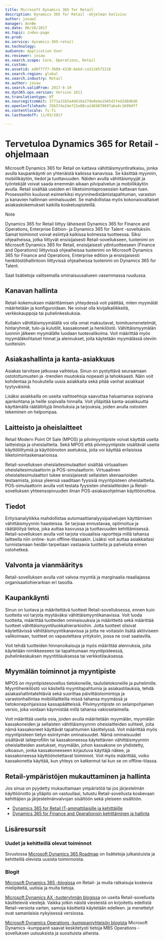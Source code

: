```yaml
---
title: Microsoft Dynamics 365 for Retail
description: Dynamics 365 for Retail -ohjelman kotisivu
author: josaw1
manager: AnnBe
ms.date: 06/20/2017
ms.topic: index-page
ms.prod: 
ms.service: dynamics-365-retail
ms.technology: 
audience: Application User
ms.reviewer: josaw
ms.search.scope: Core, Operations, Retail
ms.custom: 
ms.assetid: ed0f77f7-3609-4330-bebd-ca3134575216
ms.search.region: global
ms.search.industry: Retail
ms.author: josaw
ms.search.validFrom: 2017-6-19
ms.dyn365.ops.version: Version 1611
ms.translationtype: HT
ms.sourcegitcommit: 2771a31b5a4d418a27de0ebe1945d1fed2d8d6d6
ms.openlocfilehash: 35b574e24e721e80ca1469878697aba4c1699dff
ms.contentlocale: fi-fi
ms.lasthandoff: 11/03/2017

---
```


# <a name="welcome-to-dynamics-365-for-retail"></a>Tervetuloa Dynamics 365 for Retail -ohjelmaan

Microsoft Dynamics 365 for Retail on kattava vähittäismyyntiratkaisu, jonka avulla kaupankäynti on yhtenäistä kaikissa kanavissa. Se käsittää myynnin, mobiilikäytön, tiedot ja tuottavuuden. Näiden avulla vähittäismyyjät ja työntekijät voivat saada enemmän aikaan pilvipalvelun ja mobiilikäytön avulla. Retail sisältää useiden eri liiketoimintaprosessien kattavan tuen. Prosesseihin kuuluvat esimerkiksi myynninedistämistapahtuman, varaston ja kanavien hallinnan ominaisuudet. Se mahdollistaa myös kokonaisvaltaiset asiakaskokemukset kaikilla kosketuspisteillä.

> [!NOTE] 
> Dynamics 365 for Retail liittyy läheisesti Dynamics 365 for Finance and Operations, Enterprise Edition- ja Dynamics 365 for Talent -sovelluksiin. Samat toiminnot voivat esiintyä kaikissa kolmessa tuotteessa. Siksi ohjeaiheissa, jotka liittyvät ensisijaisesti Retail-sovellukseen, tuotenimi on Microsoft Dynamics 365 for Retail, ensisijaisesti ydintuotteeseen (Finance and Operations) liittyvissä ohjeaiheissa tuotenimi on Microsoft Dynamics 365 for Finance and Operations, Enterprise edition ja ensisijaisesti henkilöstöhallintoon liittyvissä ohjeaiheissa tuotenimi on Dynamics 365 for Talent. 

Saat lisätietoja valitsemalla ominaisuusalueen vasemmassa ruudussa.

## <a name="channel-management"></a>Kanavan hallinta
Retail-kokemuksen määrittämisen yhteydessä voit päättää, miten myymälät määritetään ja konfiguroidaan. Ne voivat olla kivijalkaliikkeitä, verkkokauppoja tai puhelinkeskuksia.

Kullakin vähittäismyymälällä voi olla omat maksutavat, toimitusmenetelmät, hintaryhmät, tulo-ja kulutilit, kassakoneet ja henkilöstö. Vähittäismyymälän luonnin jälkeen myymälälle luodaan tuotevalikoima. Voit määrittää myös myymäläkohtaiset hinnat ja alennukset, joita käytetään myymälässä oleviin tuotteisiin.

## <a name="clienteling-and-loyalty"></a>Asiakashallinta ja kanta-asiakkuus
Asiakas tarvitsee jatkuvaa vaihtelua. Sinun on pystyttävä seuraamaan ostotottumusten ja -trendien muutoksia nopeasti ja tehokkaasti. Näin voit kohdentaa ja houkutella uusia asiakkaita sekä pitää vanhat asiakkaat tyytyväisinä.

Lisäksi asiakkailla on useita vaihtoehtoja saavuttaa haluamansa sopivana ajankohtana ja heille sopivalla hinnalla. Voit ylläpitää kanta-asiakkuutta käyttämällä räätälöityjä ilmoituksia ja tarjouksia, joiden avulla ostosten tekeminen on helpompaa.

## <a name="hardware-and-peripherals"></a>Laitteisto ja oheislaitteet
Retail Modern Point Of Sale (MPOS) ja pilvimyyntipiste voivat käyttää useita laitteistoja ja oheislaitteita. Sekä MPOS että pilvimyyntipiste sisältävät useita käyttöliittymiä ja käyttöönoton asetuksia, joita voi käyttää erilaisissa liiketoimintaskenaarioissa.

Retail-sovelluksen oheislaitesimulaattori sisältää virtuaalisen oheislaitesimulaattorin ja POS-simulaattorin. Virtuaalinen oheislaitesimulaattori tukee ensisijaisesti sellaisten skenaarioiden testaamista, joissa yleensä vaaditaan fyysisiä myyntipisteen oheislaitteita. POS-simulaattorin avulla voit testata fyysisten oheislaitteiden ja Retail-sovelluksen yhteensopivuuden ilman POS-asiakasohjelman käyttöönottoa.

## <a name="intelligence"></a>Tiedot
Erityisanalytiikka mahdollistaa automaattianalyysipalvelujen käyttämisen vähittäismyynnin haasteissa. Se tarjoaa ennustavaa, optimoitua ja räätälöityä tietoa, joka auttaa kasvussa ja tuottavuuden kehittämisessä. Retail-sovelluksen avulla voit tarjota visuaalisia raportteja millä tahansa laitteella niin online- kuin offline-tilassakin. Lisäksi voit auttaa asiakkaitasi tunnistamaan heidän tarpeitaan vastaavia tuotteita ja palveluita ennen ostohetkeä.

## <a name="monitoring-and-diagnosis"></a>Valvonta ja vianmääritys
Retail-sovelluksen avulla voit valvoa myyntiä ja marginaalia reaaliajassa organisaatiohierarkian eri tasoilla.

## <a name="merchandising"></a>Kaupankäynti
Sinun on luotava ja määritettävä tuotteet Retail-sovelluksessa, ennen kuin tuotteita voi tarjota myytäväksi vähittäismyyntikanavissa. Voit luoda tuotteita, määrittää tuotteiden ominaisuuksia ja määritteitä sekä määrittää tuotteet vähittäismyyntiluokkahierarkioihin. Jotta tuotteet olisivat käytettävissä vähittäismyyntikanavissa ja jotta ne voitaisiin lisätä aktiiviseen valikoimaan, tuotteet on vapautettava yrityksiin, jossa ne ovat saatavilla.

Voit tehdä tuotteiden hinnanoikaisuja ja myös määrittää alennuksia, joita käytetään nimikkeeseen tai tapahtumaan myyntipisteessä, puhelinkeskuksen myyntitilauksessa tai verkkotilauksessa.

## <a name="store-operations-and-pos"></a>Myymälän toiminnot ja myyntipiste
MPOS on myyntipistesovellus tietokoneille, taulutietokoneille ja puhelimille. Myyntihenkilöstö voi käsitellä myyntitapahtumia ja asiakastilauksia, tehdä asiakashallintatehtäviä sekä suorittaa päivittäistoimintoja ja varastonhallintaa mobiililaitteilla missä tahansa myymässä ja tietokonepohjaisissa kassapäätteissä. Pilvimyyntipiste on selainpohjainen versio, joka voidaan käynnistää millä tahansa vakioselaimella.

Voit määrittää useita osia, joiden avulla määritetään myymälän, myymälän kassakoneiden ja sellaisten vähittäismyynnin oheislaitteiden suhteet, joita nämä kassakoneet käyttävät tapahtumien käsittelyssä. Voit määrittää myös myyntipisteen tietyn esiintymän ominaisuudet. Nämä ominaisuudet sisältävät laiteprofiilin tai kassakoneessa käytettävien vähittäismyynnin oheislaitteiden asetukset, myymälän, johon kassakone on yhdistetty, ulkoasun, jonka kassakoneeseen kirjautuva käyttäjä näkee, ja kassakoneessa käyttöönotettavat toiminnot. Voit myös määrittää, voiko kassakonetta käyttää, kun yhteys on katkennut tai kun se on offline-tilassa.

## <a name="customize-and-administer-retail-environments"></a>Retail-ympäristöjen mukauttaminen ja hallinta
Jos sinua on pyydetty mukauttamaan ympäristöä tai jos järjestelmän käyttöönotto ja ylläpito on vastuullasi, tutustu Retail-sovellusta koskevaan kehittäjien ja järjestelmänvalvojan sisältöön sekä yleiseen sisältöön.

- [Dynamics 365 for Retail IT-ammattilaisille ja kehittäjille](dev-itpro/dev-retail-home-page.md)
- [Dynamics 365 for Finance and Operationsin kehittäminen ja hallinta](../dev-itpro/dev-tools/developer-home-page.md)

## <a name="additional-resources"></a>Lisäresurssit
### <a name="whats-new-and-in-development"></a>Uudet ja kehitteillä olevat toiminnot
Sivustossa [Microsoft Dynamics 365 Roadmap](https://roadmap.dynamics.com/) on lisätietoja julkaistuista ja kehitteillä olevista uusista toiminnoista.

### <a name="blogs"></a>Blogit
[Microsoft Dynamics 365 -blogissa](https://community.dynamics.com/b/msftdynamicsblog) on Retail- ja muita ratkaisuja koskevia mielipiteitä, uutisia ja muita tietoja.

[Microsoft Dynamics AX -tuoteryhmän blogissa](https://blogs.msdn.microsoft.com/dax/) on useita Retail-sovellusta käsitteleviä viestejä. Vaikka jotkin näistä viesteistä on kirjoitettu edellistä Retail-versiota varten, samoja käsitteitä käytetään edelleen. ja menettelyt ovat samanlaisia nykyisessä versiossa.

[Microsoft Dynamics Operations -kumppaniyhteisön blogista](https://community.dynamics.com/partner/b/operationspartnercommunityblog) Microsoft Dynamics -kumppanit saavat keskitetysti tietoja MBS Operations -sovelluksen uutuuksista ja suosituista aiheista.


